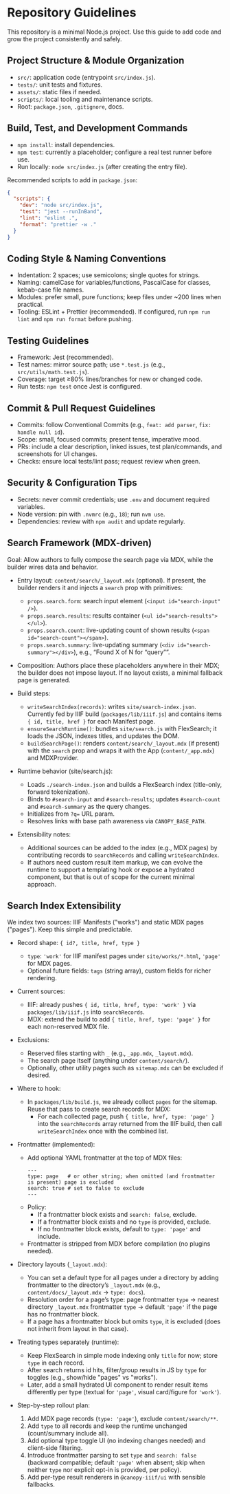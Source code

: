 # Repository Guidelines

This repository is a minimal Node.js project. Use this guide to add code and grow the project consistently and safely.

## Project Structure & Module Organization
- `src/`: application code (entrypoint `src/index.js`).
- `tests/`: unit tests and fixtures.
- `assets/`: static files if needed.
- `scripts/`: local tooling and maintenance scripts.
- Root: `package.json`, `.gitignore`, docs.

## Build, Test, and Development Commands
- `npm install`: install dependencies.
- `npm test`: currently a placeholder; configure a real test runner before use.
- Run locally: `node src/index.js` (after creating the entry file).

Recommended scripts to add in `package.json`:
```json
{
  "scripts": {
    "dev": "node src/index.js",
    "test": "jest --runInBand",
    "lint": "eslint .",
    "format": "prettier -w ."
  }
}
```

## Coding Style & Naming Conventions
- Indentation: 2 spaces; use semicolons; single quotes for strings.
- Naming: camelCase for variables/functions, PascalCase for classes, kebab-case file names.
- Modules: prefer small, pure functions; keep files under ~200 lines when practical.
- Tooling: ESLint + Prettier (recommended). If configured, run `npm run lint` and `npm run format` before pushing.

## Testing Guidelines
- Framework: Jest (recommended).
- Test names: mirror source path; use `*.test.js` (e.g., `src/utils/math.test.js`).
- Coverage: target ≥80% lines/branches for new or changed code.
- Run tests: `npm test` once Jest is configured.

## Commit & Pull Request Guidelines
- Commits: follow Conventional Commits (e.g., `feat: add parser`, `fix: handle null id`).
- Scope: small, focused commits; present tense, imperative mood.
- PRs: include a clear description, linked issues, test plan/commands, and screenshots for UI changes.
- Checks: ensure local tests/lint pass; request review when green.

## Security & Configuration Tips
- Secrets: never commit credentials; use `.env` and document required variables.
- Node version: pin with `.nvmrc` (e.g., `18`); run `nvm use`.
- Dependencies: review with `npm audit` and update regularly.

## Search Framework (MDX-driven)

Goal: Allow authors to fully compose the search page via MDX, while the builder wires data and behavior.

- Entry layout: `content/search/_layout.mdx` (optional). If present, the builder renders it and injects a `search` prop with primitives:
  - `props.search.form`: search input element (`<input id="search-input" />`).
  - `props.search.results`: results container (`<ul id="search-results"></ul>`).
  - `props.search.count`: live-updating count of shown results (`<span id="search-count"></span>`).
  - `props.search.summary`: live-updating summary (`<div id="search-summary"></div>`), e.g., “Found X of N for “query””.

- Composition: Authors place these placeholders anywhere in their MDX; the builder does not impose layout. If no layout exists, a minimal fallback page is generated.

- Build steps:
  - `writeSearchIndex(records)`: writes `site/search-index.json`. Currently fed by IIIF build (`packages/lib/iiif.js`) and contains items `{ id, title, href }` for each Manifest page.
  - `ensureSearchRuntime()`: bundles `site/search.js` with FlexSearch; it loads the JSON, indexes titles, and updates the DOM.
  - `buildSearchPage()`: renders `content/search/_layout.mdx` (if present) with the `search` prop and wraps it with the App (`content/_app.mdx`) and MDXProvider.

- Runtime behavior (site/search.js):
  - Loads `./search-index.json` and builds a FlexSearch index (title-only, forward tokenization).
  - Binds to `#search-input` and `#search-results`; updates `#search-count` and `#search-summary` as the query changes.
  - Initializes from `?q=` URL param.
  - Resolves links with base path awareness via `CANOPY_BASE_PATH`.

- Extensibility notes:
  - Additional sources can be added to the index (e.g., MDX pages) by contributing records to `searchRecords` and calling `writeSearchIndex`.
  - If authors need custom result item markup, we can evolve the runtime to support a templating hook or expose a hydrated component, but that is out of scope for the current minimal approach.

## Search Index Extensibility

We index two sources: IIIF Manifests ("works") and static MDX pages ("pages"). Keep this simple and predictable.

- Record shape: `{ id?, title, href, type }`
  - `type`: `'work'` for IIIF manifest pages under `site/works/*.html`, `'page'` for MDX pages.
  - Optional future fields: `tags` (string array), custom fields for richer rendering.

- Current sources:
  - IIIF: already pushes `{ id, title, href, type: 'work' }` via `packages/lib/iiif.js` into `searchRecords`.
  - MDX: extend the build to add `{ title, href, type: 'page' }` for each non-reserved MDX file.

- Exclusions:
  - Reserved files starting with `_` (e.g., `_app.mdx`, `_layout.mdx`).
  - The search page itself (anything under `content/search/`).
  - Optionally, other utility pages such as `sitemap.mdx` can be excluded if desired.

- Where to hook:
  - In `packages/lib/build.js`, we already collect `pages` for the sitemap. Reuse that pass to create search records for MDX:
    - For each collected page, push `{ title, href, type: 'page' }` into the `searchRecords` array returned from the IIIF build, then call `writeSearchIndex` once with the combined list.

- Frontmatter (implemented):
  - Add optional YAML frontmatter at the top of MDX files:
    ```
    ---
    type: page   # or other string; when omitted (and frontmatter is present) page is excluded
    search: true # set to false to exclude
    ---
    ```
  - Policy:
    - If a frontmatter block exists and `search: false`, exclude.
    - If a frontmatter block exists and no `type` is provided, exclude.
    - If no frontmatter block exists, default to `type: 'page'` and include.
  - Frontmatter is stripped from MDX before compilation (no plugins needed).

- Directory layouts (`_layout.mdx`):
  - You can set a default type for all pages under a directory by adding frontmatter to the directory’s `_layout.mdx` (e.g., `content/docs/_layout.mdx` → `type: docs`).
  - Resolution order for a page’s type: page frontmatter `type` → nearest directory `_layout.mdx` frontmatter `type` → default `'page'` if the page has no frontmatter block.
  - If a page has a frontmatter block but omits `type`, it is excluded (does not inherit from layout in that case).

- Treating types separately (runtime):
  - Keep FlexSearch in simple mode indexing only `title` for now; store `type` in each record.
  - After search returns id hits, filter/group results in JS by `type` for toggles (e.g., show/hide "pages" vs "works").
  - Later, add a small hydrated UI component to render result items differently per type (textual for `'page'`, visual card/figure for `'work'`).

- Step-by-step rollout plan:
  1) Add MDX page records (`type: 'page'`), exclude `content/search/**`.
  2) Add `type` to all records and keep the runtime unchanged (count/summary include all).
  3) Add optional type toggle UI (no indexing changes needed) and client-side filtering.
  4) Introduce frontmatter parsing to set `type` and `search: false` (backward compatible; default `'page'` when absent; skip when neither `type` nor explicit opt-in is provided, per policy).
  5) Add per-type result renderers in `@canopy-iiif/ui` with sensible fallbacks.
